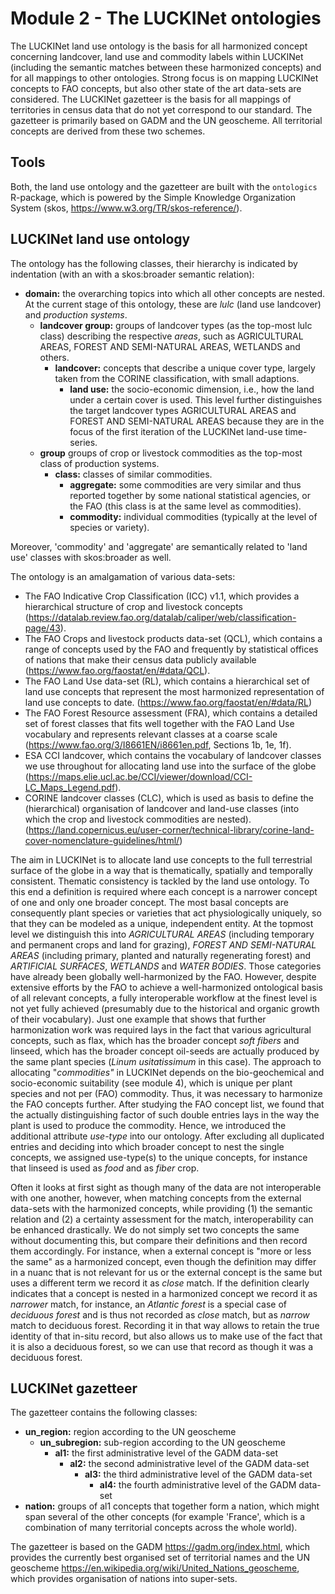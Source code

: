 # Module 2 - The LUCKINet ontologies

The LUCKINet land use ontology is the basis for all harmonized concept concerning landcover, land use and commodity labels within LUCKINet (including the semantic matches between these harmonized concepts) and for all mappings to other ontologies. Strong focus is on mapping LUCKINet concepts to FAO concepts, but also other state of the art data-sets are considered. The LUCKINet gazetteer is the basis for all mappings of territories in census data that do not yet correspond to our standard. The gazetteer is primarily based on GADM and the UN geoscheme. All territorial concepts are derived from these two schemes.

## Tools

Both, the land use ontology and the gazetteer are built with the `ontologics` R-package, which is powered by the Simple Knowledge Organization System (skos, <https://www.w3.org/TR/skos-reference/>).

## LUCKINet land use ontology

The ontology has the following classes, their hierarchy is indicated by indentation (with an with a skos:broader semantic relation):

-   **domain:** the overarching topics into which all other concepts are nested. At the current stage of this ontology, these are *lulc* (land use landcover) and *production systems*.
    -   **landcover group:** groups of landcover types (as the top-most lulc class) describing the respective *areas*, such as AGRICULTURAL AREAS, FOREST AND SEMI-NATURAL AREAS, WETLANDS and others.
        -   **landcover:** concepts that describe a unique cover type, largely taken from the CORINE classification, with small adaptions.
            -   **land use:** the socio-economic dimension, i.e., how the land under a certain cover is used. This level further distinguishes the target landcover types AGRICULTURAL AREAS and FOREST AND SEMI-NATURAL AREAS because they are in the focus of the first iteration of the LUCKINet land-use time-series.
    -   **group** groups of crop or livestock commodities as the top-most class of production systems.
        -   **class:** classes of similar commodities.
            -   **aggregate:** some commodities are very similar and thus reported together by some national statistical agencies, or the FAO (this class is at the same level as commodities).
            -   **commodity:** individual commodities (typically at the level of species or variety).

Moreover, 'commodity' and 'aggregate' are semantically related to 'land use' classes with skos:broader as well.

The ontology is an amalgamation of various data-sets:

-   The FAO Indicative Crop Classification (ICC) v1.1, which provides a hierarchical structure of crop and livestock concepts (<https://datalab.review.fao.org/datalab/caliper/web/classification-page/43>).
-   The FAO Crops and livestock products data-set (QCL), which contains a range of concepts used by the FAO and frequently by statistical offices of nations that make their census data publicly available (<https://www.fao.org/faostat/en/#data/QCL>).
-   The FAO Land Use data-set (RL), which contains a hierarchical set of land use concepts that represent the most harmonized representation of land use concepts to date. (<https://www.fao.org/faostat/en/#data/RL>)
-   The FAO Forest Resource assessment (FRA), which contains a detailed set of forest classes that fits well together with the FAO Land Use vocabulary and represents relevant classes at a coarse scale (<https://www.fao.org/3/I8661EN/i8661en.pdf>, Sections 1b, 1e, 1f).
-   ESA CCI landcover, which contains the vocabulary of landcover classes we use throughout for allocating land use into the surface of the globe (<https://maps.elie.ucl.ac.be/CCI/viewer/download/CCI-LC_Maps_Legend.pdf>).
-   CORINE landcover classes (CLC), which is used as basis to define the (hierarchical) organisation of landcover and land-use classes (into which the crop and livestock commodities are nested). (<https://land.copernicus.eu/user-corner/technical-library/corine-land-cover-nomenclature-guidelines/html/>)

The aim in LUCKINet is to allocate land use concepts to the full terrestrial surface of the globe in a way that is thematically, spatially and temporally consistent. Thematic consistency is tackled by the land use ontology. To this end a definition is required where each concept is a narrower concept of one and only one broader concept. The most basal concepts are consequently plant species or varieties that act physiologically uniquely, so that they can be modeled as a unique, independent entity. At the topmost level we distinguish this into *AGRICULTURAL AREAS* (including temporary and permanent crops and land for grazing), *FOREST AND SEMI-NATURAL AREAS* (including primary, planted and naturally regenerating forest) and *ARTIFICIAL SURFACES*, *WETLANDS* and *WATER BODIES*. Those categories have already been globally well-harmonized by the FAO. However, despite extensive efforts by the FAO to achieve a well-harmonized ontological basis of all relevant concepts, a fully interoperable workflow at the finest level is not yet fully achieved (presumably due to the historical and organic growth of their vocabulary). Just one example that shows that further harmonization work was required lays in the fact that various agricultural concepts, such as flax, which has the broader concept *soft fibers* and linseed, which has the broader concept oil-seeds are actually produced by the same plant species (*Linum usitatissimum* in this case). The approach to allocating "*commodities"* in LUCKINet depends on the bio-geochemical and socio-economic suitability (see module 4), which is unique per plant species and not per (FAO) commodity. Thus, it was necessary to harmonize the FAO concepts further. After studying the FAO concept list, we found that the actually distinguishing factor of such double entries lays in the way the plant is used to produce the commodity. Hence, we introduced the additional attribute *use-type* into our ontology. After excluding all duplicated entries and deciding into which broader concept to nest the single concepts, we assigned use-type(s) to the unique concepts, for instance that linseed is used as *food* and as *fiber* crop.

Often it looks at first sight as though many of the data are not interoperable with one another, however, when matching concepts from the external data-sets with the harmonized concepts, while providing (1) the semantic relation and (2) a certainty assessment for the match, interoperability can be enhanced drastically. We do not simply set two concepts the same without documenting this, but compare their definitions and then record them accordingly. For instance, when a external concept is "more or less the same" as a harmonized concept, even though the definition may differ in a nuanc that is not relevant for us or the external concept is the same but uses a different term we record it as *close* match. If the definition clearly indicates that a concept is nested in a harmonized concept we record it as *narrower* match, for instance, an *Atlantic forest* is a special case of *deciduous forest* and is thus not recorded as *close* match, but as *narrow* match to deciduous forest. Recording it in that way allows to retain the true identity of that in-situ record, but also allows us to make use of the fact that it is also a deciduous forest, so we can use that record as though it was a deciduous forest.

## LUCKINet gazetteer

The gazetteer contains the following classes:

-   **un_region:** region according to the UN geoscheme
    -   **un_subregion:** sub-region according to the UN geoscheme
        -   **al1:** the first administrative level of the GADM data-set
            -   **al2:** the second administrative level of the GADM data-set
                -   **al3:** the third administrative level of the GADM data-set
                    -   **al4:** the fourth administrative level of the GADM data-set
-   **nation:** groups of al1 concepts that together form a nation, which might span several of the other concepts (for example 'France', which is a combination of many territorial concepts across the whole world).

The gazetteer is based on the GADM <https://gadm.org/index.html>, which provides the currently best organised set of territorial names and the UN geoscheme <https://en.wikipedia.org/wiki/United_Nations_geoscheme>, which provides organisation of nations into super-sets.
